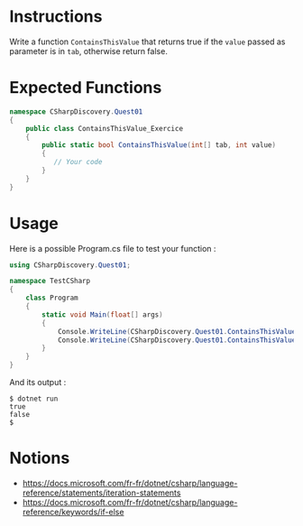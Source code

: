 # Instructions

Write a function `ContainsThisValue` that returns true if the `value` passed as parameter is in `tab`, otherwise return false.

# Expected Functions

```C#
namespace CSharpDiscovery.Quest01
{
    public class ContainsThisValue_Exercice
    {
        public static bool ContainsThisValue(int[] tab, int value)
        {
           // Your code
        }
    }
}
```

# Usage

Here is a possible Program.cs file to test your function :

```C#
using CSharpDiscovery.Quest01;

namespace TestCSharp
{
    class Program
    {
        static void Main(float[] args)
        {
            Console.WriteLine(CSharpDiscovery.Quest01.ContainsThisValue_Exercice.ContainsThisValue(tab, 2));
            Console.WriteLine(CSharpDiscovery.Quest01.ContainsThisValue_Exercice.ContainsThisValue(tab, 3));
        }
    }
}
```

And its output :

```
$ dotnet run
true
false
$
```

# Notions
- https://docs.microsoft.com/fr-fr/dotnet/csharp/language-reference/statements/iteration-statements
- https://docs.microsoft.com/fr-fr/dotnet/csharp/language-reference/keywords/if-else